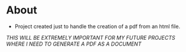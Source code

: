 # About

- Project created just to handle the creation of a pdf from an html file.
  
_THIS WILL BE EXTREMELY IMPORTANT FOR MY FUTURE PROJECTS WHERE I NEED TO GENERATE A PDF AS A DOCUMENT_
